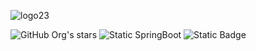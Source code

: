 ![logo23](https://github.com/user-attachments/assets/84f23e3b-c08c-4328-97a4-44e7df4f3ae9)

![GitHub Org's stars](https://img.shields.io/github/stars/camilafernanda?style=social)
![Static SpringBoot](https://img.shields.io/badge/SpringBoot-6DB33F?style=flat&logo=springboot&logoColor=white)
![Static Badge](https://img.shields.io/badge/Manven-v4.0.0-green)



